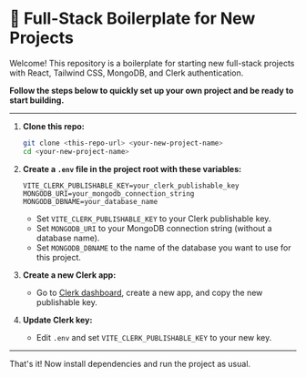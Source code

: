 # 🧱 Full-Stack Boilerplate for New Projects

Welcome! This repository is a boilerplate for starting new full-stack projects with React, Tailwind CSS, MongoDB, and Clerk authentication.

**Follow the steps below to quickly set up your own project and be ready to start building.**

---

1. **Clone this repo:**
   ```sh
   git clone <this-repo-url> <your-new-project-name>
   cd <your-new-project-name>
   ```

2. **Create a `.env` file in the project root with these variables:**
   ```
   VITE_CLERK_PUBLISHABLE_KEY=your_clerk_publishable_key
   MONGODB_URI=your_mongodb_connection_string
   MONGODB_DBNAME=your_database_name
   ```
   - Set `VITE_CLERK_PUBLISHABLE_KEY` to your Clerk publishable key.
   - Set `MONGODB_URI` to your MongoDB connection string (without a database name).
   - Set `MONGODB_DBNAME` to the name of the database you want to use for this project.

3. **Create a new Clerk app:**
   - Go to [Clerk dashboard](https://dashboard.clerk.com/), create a new app, and copy the new publishable key.

4. **Update Clerk key:**
   - Edit `.env` and set `VITE_CLERK_PUBLISHABLE_KEY` to your new key.

---

That's it! Now install dependencies and run the project as usual. 